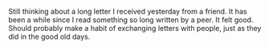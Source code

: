 Still thinking about a long letter I received yesterday from a friend. It has been a while since I read something so long written by a peer. It felt good. Should probably make a habit of exchanging letters with people, just as they did in the good old days.
